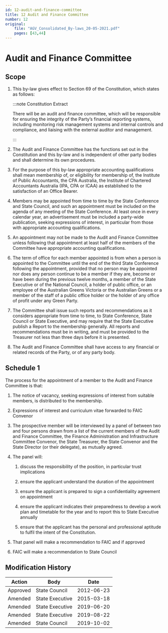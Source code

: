 ```yaml
---
id: 12-audit-and-finance-committee
title: 12 Audit and Finance Committee
number: 12
original:
    file: "AGV_Consolidated_By-laws_20-05-2021.pdf"
    pages: [43,44]
---
```

# Audit and Finance Committee

## Scope

1. This by-law gives effect to Section 69 of the Constitution, which
    states as follows:

    :::note Constitution Extract

    There will be an audit and finance committee, which will be
    responsible for ensuring the integrity of the Party’s financial
    reporting systems, including monitoring risk management systems and
    internal controls and compliance, and liaising with the external
    auditor and management.

    :::
    

2. The Audit and Finance Committee has the functions set out in the
    Constitution and this by-law and is independent of other party
    bodies and shall determine its own procedures.

3.  For the purpose of this by-law appropriate accounting qualifications
    shall mean membership of, or eligibility for membership of, the
    Institute of Public Accountants, the CPA Australia, the Institute of
    Chartered Accountants Australia (IPA, CPA or ICAA) as established to
    the satisfaction of an Office Bearer.

4.  Members may be appointed from time to time by the State Conference
    and State Council, and such an appointment must be included on the
    agenda of any meeting of the State Conference. At least once in
    every calendar year, an advertisement must be included a party-wide
    publication, seeking expressions of interest, in particular from
    those with appropriate accounting qualifications.

5.  An appointment may not be made to the Audit and Finance Committee
    unless following that appointment at least half of the members of
    the Committee have appropriate accounting qualifications.

6.  The term of office for each member appointed is from when a person
    is appointed to the Committee until the end of the third State
    Conference following the appointment, provided that no person may be
    appointed nor does any person continue to be a member if they are,
    become or have been during the previous twelve months, a member of
    the State Executive or of the National Council, a holder of public
    office, or an employee of the Australian Greens Victoria or the
    Australian Greens or a member of the staff of a public office holder
    or the holder of any office of profit under any Green Party.

7.  The Committee shall issue such reports and recommendations as it
    considers appropriate from time to time, to State Conference, State
    Council or State Executive, and may require that the State Executive
    publish a Report to the membership generally. All reports and
    recommendations must be in writing, and must be provided to the
    Treasurer not less than three days before it is presented.

8.  The Audit and Finance Committee shall have access to any financial
    or related records of the Party, or of any party body.

## Schedule 1

The process for the appointment of a member to the Audit and Finance
Committee is that:

1. The notice of vacancy, seeking expressions of interest from
suitable members, is distributed to the membership.

2. Expressions of interest and curriculum vitae forwarded to FAIC
Convenor

3. The prospective member will be interviewed by a panel of between
two and four persons drawn from a list of the current members of the
Audit and Finance Committee, the Finance Administration and
Infrastructure Committee Convenor, the State Treasurer, the State
Convenor and the State Director (or their delegate), as mutually
agreed.

4. The panel will:

    <subclause-letters>

    1.  discuss the responsibility of the position, in particular trust
        implications

    2.  ensure the applicant understand the duration of the appointment

    3.  ensure the applicant is prepared to sign a confidentiality agreement
        on appointment

    4.  ensure the applicant indicates their preparedness to develop a work
        plan and timetable for the year and to report this to State
        Executive annually

    5.  ensure that the applicant has the personal and professional aptitude
        to fulfil the intent of the Constitution.

    </subclause-letters>

5. That panel will make a recommendation to FAIC and if approved

6. FAIC will make a recommendation to State Council


## Modification History

<table>
<colgroup>
<col style={{width: "27%"}} />
<col style={{width: "34%"}} />
<col style={{width: "37%"}} />
</colgroup>
<thead>
<tr className="header">
<th><strong>Action</strong></th>
<th><strong>Body</strong></th>
<th><strong>Date</strong></th>
</tr>
</thead>
<tbody>
<tr className="odd">
<td>Approved</td>
<td>State Council</td>
<td>2012-06-23</td>
</tr>
<tr className="even">
<td>Amended</td>
<td>State Executive</td>
<td>2015-03-18</td>
</tr>
<tr className="odd">
<td>Amended</td>
<td>State Executive</td>
<td>2019-06-20</td>
</tr>
<tr className="even">
<td>Amended</td>
<td>State Executive</td>
<td>2019-08-22</td>
</tr>
<tr className="odd">
<td>Amended</td>
<td>State Council</td>
<td>2019-10-02</td>
</tr>
</tbody>
</table>